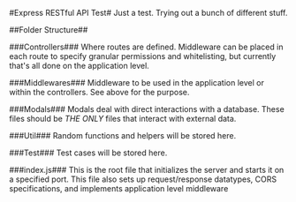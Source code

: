 #Express RESTful API Test#
Just a test. Trying out a bunch of different stuff.

##Folder Structure##

###Controllers###
Where routes are defined. Middleware can be placed in each route to specify granular permissions and whitelisting, but currently that's all done on the application level. 

###Middlewares###
Middleware to be used in the application level or within the controllers. See above for the purpose.

###Modals###
Modals deal with direct interactions with a database. These files should be *THE ONLY* files that interact with external data.

###Util###
Random functions and helpers will be stored here.

###Test###
Test cases will be stored here.

###index.js###
This is the root file that initializes the server and starts it on a specified port. This file also sets up request/response datatypes, CORS specifications, and implements application level middleware
